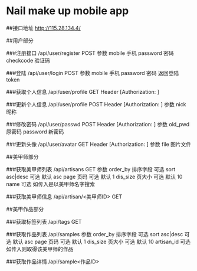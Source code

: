Nail make up mobile app
====

##接口地址 http://115.28.134.4/

##用户部分

###注册接口
	/api/user/register POST
	参数
		mobile 手机
		password 密码
		checkcode 验证码

###登陆
	/api/user/login POST
	参数 
		mobile 手机
		password 密码
		返回登陆token

###获取个人信息
	/api/user/profile GET Header [Authorization: <token>]
	
###更新个人信息
	/api/user/profile POST Header [Authorization: <token>]
	参数 
		nick 昵称
	
###修改密码
	/api/user/passwd POST Header [Authorization: <token>]
	参数 
		old_pwd 原密码
		password 新密码
	
###更新头像
	/api/user/avatar GET Header [Authorization: <token>]
	参数 
		file 图片文件

##美甲师部分

###获取美甲师列表
	/api/artisans GET 
	参数
		order_by 排序字段 可选
		sort asc|desc 可选 默认 asc
		page 页码 可选 默认 1
		dis_size 页大小 可选 默认 10
		name 可选 如传入是以美甲师名字搜索

###获取美甲师信息
	/api/artisan/<美甲师ID> GET

##美甲作品部分

###获取标签列表
	/api/tags GET

###获取作品列表
	/api/samples
	参数
		order_by 排序字段 可选
		sort asc|desc 可选 默认 asc
		page 页码 可选 默认 1
		dis_size 页大小 可选 默认 10
		artisan_id 可选 如传入则取得该美甲师的作品

###获取作品详情
	/api/sample<作品ID>
